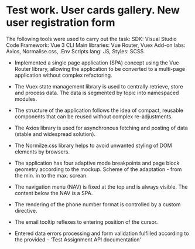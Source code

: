 # Test work. User cards gallery. New user registration form
The following tools were used to carry out the task:
SDK:  Visual Studio Code
Framework: Vue 3 CLI
Main libraries: Vue Router, Vuex
Add-on labs: Axios, Normalise.css, .Env
Scripts lang:  JS, Styles: SCSS

-	Implemented a single page application (SPA) concept using the Vue Router library, allowing the application to be converted to a multi-page application without complex refactoring.
-	The Vuex state management library is used to centrally retrieve, store and process data. The data is segmented by topic into namespaced modules.
-	The structure of the application follows the idea of compact, reusable components that can be reused without complex re-adjustments.
-	The Axios library is used for asynchronous fetching and posting of data (stable and widespread solution).
-	The Normilze.css library helps to avoid unwanted styling of DOM elements by browsers.
	
-	The application has four adaptive mode breakpoints and page block geometry according to the mockup. Scheme of the adaptation - from the min. in to the max. screan.
-	The navigation menu (NAV) is fixed at the top and is always visible. The content below the NAV is a SPA.
-	The rendering of the phone number format is controlled by a custom directive.
-	The email tooltip reflexes to entering position of the cursor.
-	Entered data errors processing and form validation fulfilled according to the provided – ‘Test Assignment API documentation’
